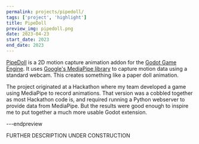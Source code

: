 ```yaml
---
permalink: projects/pipedoll/
tags: ['project', 'highlight']
title: PipeDoll
preview_img: pipedoll.png
date: 2023-04-23
start_date: 2023
end_date: 2023
---
```


[PipeDoll](https://github.com/ectucker1) is a 2D motion capture animation addon for the [Godot Game Engine](https://godotengine.org/).
It uses [Google's MediaPipe library](https://google.github.io/mediapipe/) to capture motion data using a standard webcam.
This creates something like a paper doll animation.

The project originated at a Hackathon where my team developed a game using MediaPipe to record animations.
That version was a cobbled together as most Hackathon code is, and required running a Python webserver to provide data from MediaPipe.
But the results were good enough to inspire me to put together a much more usable Godot extension.

---endpreview

FURTHER DESCRIPTION UNDER CONSTRUCTION
